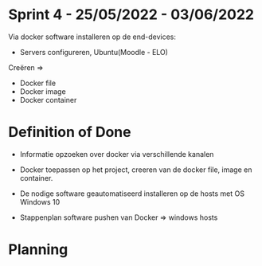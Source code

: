 # Sprint 4 - 25/05/2022 - 03/06/2022

Via docker software installeren op de end-devices:

-	Servers configureren, Ubuntu(Moodle - ELO)

Creëren =>

-	Docker file
-	Docker image
-	Docker container

# Definition of Done


-	Informatie opzoeken over docker via verschillende kanalen

-	Docker toepassen op het project, creeren van de docker file, image en container.

-	De nodige software geautomatiseerd installeren op de hosts met OS Windows 10

-	Stappenplan software pushen van Docker => windows hosts

# Planning

